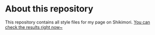 # About this repository
This repository contains all style files for my page on Shikimori. [You can check the results right now~](https://shikimori.one/arisuchr)
